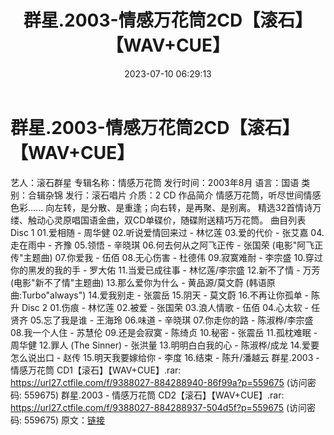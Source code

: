 ﻿---
title: 群星.2003-情感万花筒2CD【滚石】【WAV+CUE】
date: 2023-07-10 06:29:13
categories: WAV车载音乐、镜像
tags: 华语中文
---
# 群星.2003-情感万花筒2CD【滚石】【WAV+CUE】

艺人：滚石群星
专辑名称：情感万花筒
发行时间：2003年8月
语言：国语
类别：合辑杂锦
发行：滚石唱片
介质：2 CD
作品简介
情感万花筒，听尽世间情感色彩......
向左转，是分散、是重逢；向右转，是再聚、是别离。
精选32首情诗万缕、触动心灵原唱国语金曲，双CD单碟价，随碟附送精巧万花筒。
曲目列表
Disc 1
01.爱相随 - 周华健
02.听说爱情回来过 - 林忆莲
03.爱的代价 - 张艾嘉
04.走在雨中 - 齐豫
05.领悟 - 辛晓琪
06.何去何从之阿飞正传 - 张国荣 (电影"阿飞正传"主题曲)
07.你爱我 - 伍佰
08.无心伤害 - 杜德伟
09.寂寞难耐 - 李宗盛
10.穿过你的黑发的我的手 - 罗大佑
11.当爱已成往事 - 林忆莲/李宗盛
12.新不了情 - 万芳(电影"新不了情"主题曲)
13.那么爱你为什么 - 黄品源/莫文蔚 (韩语原曲:Turbo"always")
14.爱我别走 - 张震岳
15.阴天 - 莫文蔚
16.不再让你孤单 - 陈升
Disc 2
01.伤痕 - 林忆莲
02.被爱 - 张国荣
03.浪人情歌 - 伍佰
04.心太软 - 任贤齐
05.忘了我是谁 - 王海玲
06.味道 - 辛晓琪
07.你走你的路 - 陈淑桦/李宗盛
08.我一个人住 - 苏慧伦
09.还是会寂寞 - 陈绮贞
10.秘密 - 张震岳
11.孤枕难眠 - 周华健
12.罪人 (The Sinner) - 张洪量
13.明明白白我的心 - 陈淑桦/成龙
14.爱要怎么说出口 - 赵传
15.明天我要嫁给你 - 李度
16.结束 - 陈升/潘越云
群星.2003 - 情感万花筒 CD1【滚石】【WAV+CUE】.rar: https://url27.ctfile.com/f/9388027-884288940-86f99a?p=559675
(访问密码: 559675)
群星.2003 - 情感万花筒 CD2【滚石】【WAV+CUE】.rar: https://url27.ctfile.com/f/9388027-884288937-504d5f?p=559675
(访问密码: 559675)
原文：[链接](https://blog.sina.com.cn/s/blog_1647c7e76010312n2.html)